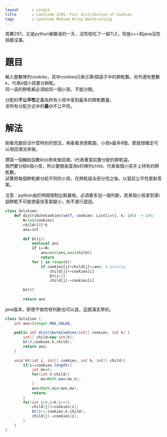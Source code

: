 ```yaml
--- 
layout      : single
title       : LeetCode 2305. Fair Distribution of Cookies
tags        : LeetCode Medium Array Backtracking
---
```

周賽297。又是python被霸凌的一天，沒剪枝吃了一個TLE，但是c++和java沒剪枝都沒事。  

# 題目
輸入整數陣列cookies，其中cookies[i]表示第i個袋子中的餅乾數。另外還有整數k，代表k個小孩要分餅乾。  
同一袋的餅乾都必須給同一個小孩，不能分開。  

分配的**不公平性**定義為所有小孩中拿到最多的餅乾數量。  
求所有分配方式中的**最小**不公平性。  

# 解法
剛看完題目沒什麼特別的想法，再看看測資範圍，小孩k最多8個，那就很確定可以用回溯法來做。  

撰寫一個輔助函數bt(i)用來做回溯，i代表著當前要分配的餅乾袋。  
我們要分給k個小孩，所以要開長度為k的陣列child，代表每個小孩手上持有的餅乾數。  
試著把每個餅乾都分給不同的小孩，在餅乾袋全部分完之後，以當前公平性更新答案。  

注意：python由於時間限制比較嚴格，必須要多加一個判斷，若某個小孩拿到第i袋餅乾不可能使最佳答案變小，則不進行遞迴。  

```python
class Solution:
    def distributeCookies(self, cookies: List[int], k: int) -> int:
        N=len(cookies)
        child=[0]*k
        ans=inf
        
        def bt(i):
            nonlocal ans
            if i==N:
                ans=min(ans,max(child))
                return 
            for j in range(k):
                if cookies[i]+child[j]<=ans: # pruning
                    child[j]+=cookies[i]
                    bt(i+1)
                    child[j]-=cookies[i] 
        
        bt(0)
        
        return ans
```

java版本，即使不做剪枝判斷也可以過，這就滿玄學的。

```java
class Solution {
    int ans=Integer.MAX_VALUE;
    
    public int distributeCookies(int[] cookies, int k) {
        int[] child=new int[k];
        bt(0,cookies,k,child);
        return ans;
    }
    
    void bt(int i, int[] cookies, int k, int[] child){
        if(i==cookies.length){
            int mx=0;
            for(int n:child){
                mx=Math.max(mx,n);
            }
            ans=Math.min(ans,mx);
            return;
        }
        for(int j=0;j<k;j++){
            child[j]+=cookies[i];
            bt(i+1,cookies,k,child);
            child[j]-=cookies[i];
        }
    }
}
```